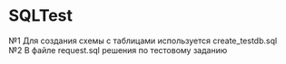 # SQLTest
№1 Для создания схемы с таблицами используется create_testdb.sql\
№2 В файле request.sql решения по тестовому заданию
